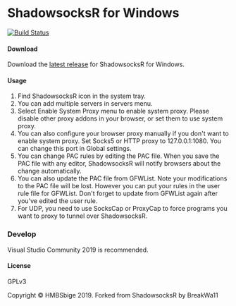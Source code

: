 ShadowsocksR for Windows
=======================

[![Build Status]][Appveyor]

#### Download

Download the [latest release] for ShadowsocksR for Windows.

#### Usage

1. Find ShadowsocksR icon in the system tray.
2. You can add multiple servers in servers menu.
3. Select Enable System Proxy menu to enable system proxy. Please disable other
proxy addons in your browser, or set them to use system proxy.
4. You can also configure your browser proxy manually if you don't want to enable
system proxy. Set Socks5 or HTTP proxy to 127.0.0.1:1080. You can change this
port in Global settings.
5. You can change PAC rules by editing the PAC file. When you save the PAC file
with any editor, ShadowsocksR will notify browsers about the change automatically.
6. You can also update the PAC file from GFWList. Note your modifications to the PAC
file will be lost. However you can put your rules in the user rule file for GFWList.
Don't forget to update from GFWList again after you've edited the user rule.
7. For UDP, you need to use SocksCap or ProxyCap to force programs you want
to proxy to tunnel over ShadowsocksR.

### Develop

Visual Studio Community 2019 is recommended.

#### License

GPLv3

Copyright © HMBSbige 2019. Forked from ShadowsocksR by BreakWa11

[Appveyor]:       https://ci.appveyor.com/project/HMBSbige/shadowsocksr-windows
[Build Status]:   https://ci.appveyor.com/api/projects/status/b9jgwdfvn20ithj1/branch/master?svg=true
[latest release]: https://github.com/HMBSbige/ShadowsocksR-Windows/releases
